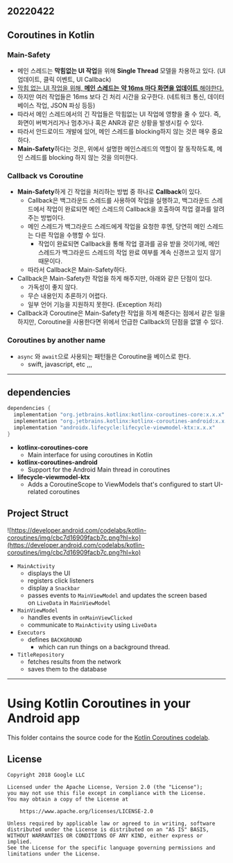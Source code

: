 ## 20220422

## Coroutines in Kotlin

### Main-Safety

- 메인 스레드는 **막힘없는 UI 작업**을 위해 **Single Thread** 모델을 차용하고 있다. (UI 업데이트, 클릭 이벤트, UI Callback)
- [막힘 없는 UI 작업을 위해, **메인 스레드는** **약 16ms 마다 화면을 업데이트** 해야한다.]([https://medium.com/androiddevelopers/exceed-the-android-speed-limit-b73a0692abc1](https://medium.com/androiddevelopers/exceed-the-android-speed-limit-b73a0692abc1))
- 하지만 여러 작업들은 16ms 보다 긴 처리 시간을 요구한다. (네트워크 통신, 데이터베이스 작업, JSON 파싱 등등)
- 따라서 메인 스레드에서의 긴 작업들은 막힘없는 UI 작업에 영향을 줄 수 있다. 즉, 화면이 버벅거리거나 멈추거나 혹은 ANR과 같은 상황을 발생시킬 수 있다.
- 따라서 안드로이드 개발에 있어, 메인 스레드를 blocking하지 않는 것은 매우 중요하다.
- **Main-Safety**하다는 것은, 위에서 설명한 메인스레드의 역할이 잘 동작하도록, 메인 스레드를 blocking 하지 않는 것을 의미한다.

### Callback vs Coroutine

- **Main-Safety**하게 긴 작업을 처리하는 방법 중 하나로 **Callback**이 있다.
    - Callback은 백그라운드 스레드를 사용하여 작업을 실행하고, 백그라운드 스레드에서 작업이 완료되면 메인 스레드의 Callback을 호출하여 작업 결과를 알려주는 방법이다.
    - 메인 스레드가 백그라운드 스레드에게 작업을 요청한 후엔, 당연히 메인 스레드는 다른 작업을 수행할 수 있다. 
      - 작업이 완료되면 Callback을 통해 작업 결과를 공유 받을 것이기에, 메인 스레드가 백그라운드 스레드의 작업 완료 여부를 계속 신경쓰고 있지 않기 때문이다. 
    - 따라서 Callback은 Main-Safety하다.
- Callback은 Main-Safety한 작업을 하게 해주지만, 아래와 같은 단점이 있다.
    - 가독성이 좋지 않다.
    - 무슨 내용인지 추론하기 어렵다.
    - 일부 언어 기능을 지원하지 못한다. (Exception 처리)
- Callback과 Coroutine은 Main-Safety한 작업을 하게 해준다는 점에서 같은 일을 하지만, Coroutine을 사용한다면 위에서 언급한 Callback의 단점을 없앨 수 있다.
    
    

### Coroutines by another name

- `async` 와 `await`으로 사용되는 패턴들은 Coroutine을 베이스로 한다.
    - swift, javascript, etc ,,,

---

## dependencies

```groovy
dependencies {
  implementation "org.jetbrains.kotlinx:kotlinx-coroutines-core:x.x.x"
  implementation "org.jetbrains.kotlinx:kotlinx-coroutines-android:x.x.x"
  implementation "androidx.lifecycle:lifecycle-viewmodel-ktx:x.x.x"
}
```

- **kotlinx-coroutines-core**
    - Main interface for using coroutines in Kotlin
- **kotlinx-coroutines-android**
    - Support for the Android Main thread in coroutines
- **lifecycle-viewmodel-ktx**
    - Adds a CoroutineScope to ViewModels that's configured to start UI-related coroutines

## Project Struct

![https://developer.android.com/codelabs/kotlin-coroutines/img/cbc7d16909facb7c.png?hl=ko](https://developer.android.com/codelabs/kotlin-coroutines/img/cbc7d16909facb7c.png?hl=ko)

- `MainActivity`
    - displays the UI
    - registers click listeners
    - display a `Snackbar`
    - passes events to `MainViewModel` and updates the screen based on `LiveData` in `MainViewModel`
- `MainViewModel`
    - handles events in `onMainViewClicked`
    - communicate to `MainActivity` using `LiveData`
- `Executors`
    - defines `BACKGROUND`
        - which can run things on a background thread.
- `TitleRepository`
    - fetches results from the network
    - saves them to the database
---
# Using Kotlin Coroutines in your Android app

This folder contains the source code for the [Kotlin Coroutines codelab](https://codelabs.developers.google.com/codelabs/kotlin-coroutines/index.html).

## License

    Copyright 2018 Google LLC

    Licensed under the Apache License, Version 2.0 (the "License");
    you may not use this file except in compliance with the License.
    You may obtain a copy of the License at

        https://www.apache.org/licenses/LICENSE-2.0

    Unless required by applicable law or agreed to in writing, software
    distributed under the License is distributed on an "AS IS" BASIS,
    WITHOUT WARRANTIES OR CONDITIONS OF ANY KIND, either express or implied.
    See the License for the specific language governing permissions and
    limitations under the License.
